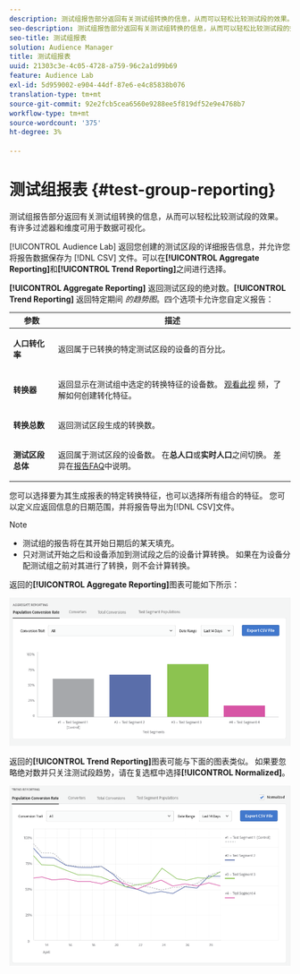 ```yaml
---
description: 测试组报告部分返回有关测试组转换的信息，从而可以轻松比较测试段的效果。 有许多过滤器和维度可用于数据可视化。
seo-description: 测试组报告部分返回有关测试组转换的信息，从而可以轻松比较测试段的效果。 有许多过滤器和维度可用于数据可视化。
seo-title: 测试组报表
solution: Audience Manager
title: 测试组报表
uuid: 21303c3e-4c05-4728-a759-96c2a1d99b69
feature: Audience Lab
exl-id: 5d959002-e904-44df-87e6-e4c85838b076
translation-type: tm+mt
source-git-commit: 92e2fcb5cea6560e9288ee5f819df52e9e4768b7
workflow-type: tm+mt
source-wordcount: '375'
ht-degree: 3%

---
```


# 测试组报表 {#test-group-reporting}

测试组报告部分返回有关测试组转换的信息，从而可以轻松比较测试段的效果。 有许多过滤器和维度可用于数据可视化。

[!UICONTROL Audience Lab] 返回您创建的测试区段的详细报告信息，并允许您将报告数据保存为 [!DNL CSV] 文件。可以在&#x200B;**[!UICONTROL Aggregate Reporting]**&#x200B;和&#x200B;**[!UICONTROL Trend Reporting]**&#x200B;之间进行选择。

**[!UICONTROL Aggregate Reporting]** 返回测试区段的绝对数。**[!UICONTROL Trend Reporting]** 返回特定期间 *的趋势图*。四个选项卡允许您自定义报告：

<table id="table_446384AE9A36408A9C570CB7DB72C3D6"> 
 <thead> 
  <tr> 
   <th colname="col1" class="entry"> 参数 </th> 
   <th colname="col2" class="entry"> 描述 </th> 
  </tr> 
 </thead>
 <tbody> 
  <tr> 
   <td colname="col1"> <p> <b><span class="uicontrol"> 人口转化率</span></b> </p> </td> 
   <td colname="col2"> <p>返回属于已转换的特定测试区段的设备的百分比。 </p> </td> 
  </tr> 
  <tr> 
   <td colname="col1"> <p> <b><span class="uicontrol"> 转换器</span></b> </p> </td> 
   <td colname="col2"> <p>返回显示在测试组中选定的转换特征的设备数。 <a href="https://helpx.adobe.com/audience-manager/kt/using/creating-conversion-traits-feature-video-use.html" format="https" scope="external"> 观看此视</a> 频，了解如何创建转化特征。 </p> </td> 
  </tr> 
  <tr> 
   <td colname="col1"> <p> <b><span class="uicontrol"> 转换总数</span></b> </p> </td> 
   <td colname="col2"> <p>返回测试区段生成的转换数。 </p> </td> 
  </tr> 
  <tr> 
   <td colname="col1"> <p> <b><span class="uicontrol"> 测试区段总体</span></b> </p> </td> 
   <td colname="col2"> <p>返回属于测试区段的设备数。 在<b><span class="uicontrol">总人口</span></b>或<b><span class="uicontrol">实时人口</span></b>之间切换。 差异在<a href="../../faq/faq-reporting.md">报告FAQ</a>中说明。 </p> </td>
  </tr>
 </tbody>
</table>

您可以选择要为其生成报表的特定转换特征，也可以选择所有组合的特征。 您可以定义应返回信息的日期范围，并将报告导出为[!DNL CSV]文件。

>[!NOTE]
>
>* 测试组的报告将在其开始日期后的某天填充。
>* 只对测试开始之后和设备添加到测试段之后的设备计算转换。 如果在为设备分配测试组之前对其进行了转换，则不会计算转换。


返回的&#x200B;**[!UICONTROL Aggregate Reporting]**&#x200B;图表可能如下所示：

![](assets/aggregate-reporting.PNG)

返回的&#x200B;**[!UICONTROL Trend Reporting]**&#x200B;图表可能与下面的图表类似。 如果要忽略绝对数并只关注测试段趋势，请在复选框中选择&#x200B;**[!UICONTROL Normalized]**。

![](assets/trend-reporting.PNG)
